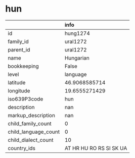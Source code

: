 # hun
|                      | info                    |
|:---------------------|:------------------------|
| id                   | hung1274                |
| family_id            | ural1272                |
| parent_id            | ural1272                |
| name                 | Hungarian               |
| bookkeeping          | False                   |
| level                | language                |
| latitude             | 46.9068585714           |
| longitude            | 19.6555271429           |
| iso639P3code         | hun                     |
| description          | nan                     |
| markup_description   | nan                     |
| child_family_count   | 0                       |
| child_language_count | 0                       |
| child_dialect_count  | 10                      |
| country_ids          | AT HR HU RO RS SI SK UA |